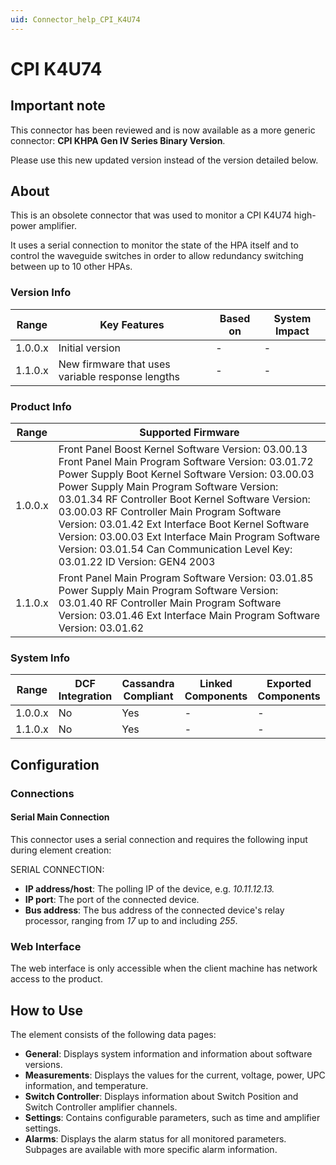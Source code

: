 ```yaml
---
uid: Connector_help_CPI_K4U74
---
```


# CPI K4U74

## Important note

This connector has been reviewed and is now available as a more generic connector: **CPI KHPA Gen IV Series Binary Version**.

Please use this new updated version instead of the version detailed below.

## About

This is an obsolete connector that was used to monitor a CPI K4U74 high-power amplifier.

It uses a serial connection to monitor the state of the HPA itself and to control the waveguide switches in order to allow redundancy switching between up to 10 other HPAs.

### Version Info

| **Range** | **Key Features**                                 | **Based on** | **System Impact** |
|-----------|--------------------------------------------------|--------------|-------------------|
| 1.0.0.x   | Initial version                                  | \-           | \-                |
| 1.1.0.x   | New firmware that uses variable response lengths | \-           | \-                |

### Product Info

| **Range** | **Supported Firmware**                                                                                                                                                                                                                                                                                                                                                                                                                                                                             |
|-----------|----------------------------------------------------------------------------------------------------------------------------------------------------------------------------------------------------------------------------------------------------------------------------------------------------------------------------------------------------------------------------------------------------------------------------------------------------------------------------------------------------|
| 1.0.0.x   | Front Panel Boost Kernel Software Version: 03.00.13 Front Panel Main Program Software Version: 03.01.72 Power Supply Boot Kernel Software Version: 03.00.03 Power Supply Main Program Software Version: 03.01.34 RF Controller Boot Kernel Software Version: 03.00.03 RF Controller Main Program Software Version: 03.01.42 Ext Interface Boot Kernel Software Version: 03.00.03 Ext Interface Main Program Software Version: 03.01.54 Can Communication Level Key: 03.01.22 ID Version: GEN4 2003 |
| 1.1.0.x   | Front Panel Main Program Software Version: 03.01.85 Power Supply Main Program Software Version: 03.01.40 RF Controller Main Program Software Version: 03.01.46 Ext Interface Main Program Software Version: 03.01.62                                                                                                                                                                                                                                                                               |

### System Info

| **Range** | **DCF Integration** | **Cassandra Compliant** | **Linked Components** | **Exported Components** |
|-----------|---------------------|-------------------------|-----------------------|-------------------------|
| 1.0.0.x   | No                  | Yes                     | \-                    | \-                      |
| 1.1.0.x   | No                  | Yes                     | \-                    | \-                      |

## Configuration

### Connections

#### Serial Main Connection

This connector uses a serial connection and requires the following input during element creation:

SERIAL CONNECTION:

- **IP address/host**: The polling IP of the device, e.g. *10.11.12.13.*
- **IP port**: The port of the connected device.
- **Bus address**: The bus address of the connected device's relay processor, ranging from *17* up to and including *255*.

### Web Interface

The web interface is only accessible when the client machine has network access to the product.

## How to Use

The element consists of the following data pages:

- **General**: Displays system information and information about software versions.
- **Measurements**: Displays the values for the current, voltage, power, UPC information, and temperature.
- **Switch Controller**: Displays information about Switch Position and Switch Controller amplifier channels.
- **Settings**: Contains configurable parameters, such as time and amplifier settings.
- **Alarms**: Displays the alarm status for all monitored parameters. Subpages are available with more specific alarm information.
